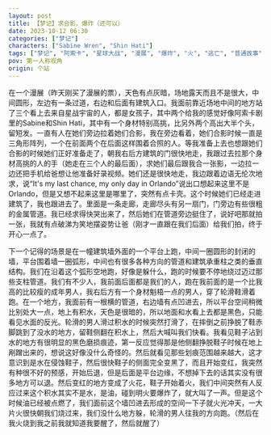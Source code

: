 ```yaml
---
layout: post
title: 【梦记】求合影，爆炸（还可以）
date: 2023-10-12 06:30
categories: ["梦记"]
characters: ["Sabine Wren", "Shin Hati"]
tags: ["梦记", "阿索卡", "星球大战", "漫展", "爆炸", "火", "逃亡", "普通故事", "dreamwalk"]
pov: 第一人称视角
origin: 个站
---
```


在一个漫展（昨天刚买了漫展的票），天色有点灰暗，场地露天而且不是很大，中间圆形，左边有一条过道，右边和后面有建筑入口。我面前靠近场地中间的地方站了三个看上去来自星战宇宙的人，都是女孩子，其中两个给我的感觉好像阿索卡剧里的Sabine和Shin Hati，其中有一个身材特别高挑，比另外两个高出大半个头，留短发。一直有人在她们旁边拉着她们合影，我在旁边看着，她们合影时候一直是三角形阵列，一个在前面两个在后面这样围着合照的人。等我准备上去也想跟她们合影的时候她们正好准备走了，朝我右后方建筑的门很快地走，我跟过去拉那个身材高挑的人的手（她走在三个人的最后面），求她们最后跟我合一张影，一边拉一边还把手机给爸想让他准备好录视频。她们还是很快地走，我边跟着边语无伦次地求，说“It's my last chance, my only day in Orlando”说出口想起来这里不是Orlando，但是又想不起来这里是哪里了，突然有点卡壳。这个时候她们已经走进建筑了，我也跟进去了。里面是一条走廊，走廊尽头有另一扇门，门旁边有些很粗的金属管道。我已经求得快哭出来了，然后她们在管道旁边挺住了，说好吧那就拍一张，我就有点破涕为笑地摆姿势让爸（刚才一直跟在我们后面）给我们拍，终于开心一点了。

下一个记得的场景是在一幢建筑墙外面的一个平台上跑，中间一圈圆形的封闭的墙，平台围着墙一圈弧形，中间也有很多各种方向的管道和建筑承重柱之类的垂直结构。我们在沿着这个弧形空地跑，好像是躲什么，跑的时候要不停地绕过迈过那些支柱管道。我们有不少人，我前面后面都是我们的人，跑在我前面的是一个比我高的比较瘦的成年男人，我右后方有一个身材魁梧一点的男人，穿了轮滑鞋滑着跑。在一个地方，我面前有一根横的管道，右边墙有点凹进去，所以平台空间稍微比别处大一点，地上有积水，天色是很暗的，所以地面和水看上去都是黑色，只能看见水面的反光。轮滑的男人滑过积水的时候突然打滑了，在摔倒之前挣脱了鞋赤脚跳到了没水的地方，留鞋侧翻在积水上，然后大喊叫我们快看。我看见鞋子沾到水的地方有很明显的黑色磨损痕迹，第一反应觉得那是他侧翻挣脱鞋子时候在地上剐蹭出来的，想说这好像没什么奇怪的。然后就看见那些划痕范围越来越大，这才意识到是水在侵蚀鞋子，然后很快鞋子的侧面完全变黑了，而且开始变红，我突然有种很不好的预感，开始后退，但是后面是平台边缘，不想掉下去的话其实没有很多地方可以退。然后变红的地方变成了火花，鞋子开始着火，我们中间突然有人反应过来这个积水其实不是水，是油，碰到明火要爆炸了，就大叫了一声。但是这个时候油已经被点燃了，我们面前这个墙凹进去形成的空间一下子就火光冲天，一大片火很快朝我们烧过来，我们没什么地方躲，轮滑的男人往我的方向跑。（然后在我火烧到我之前我就知道我要醒了，然后就醒了）
